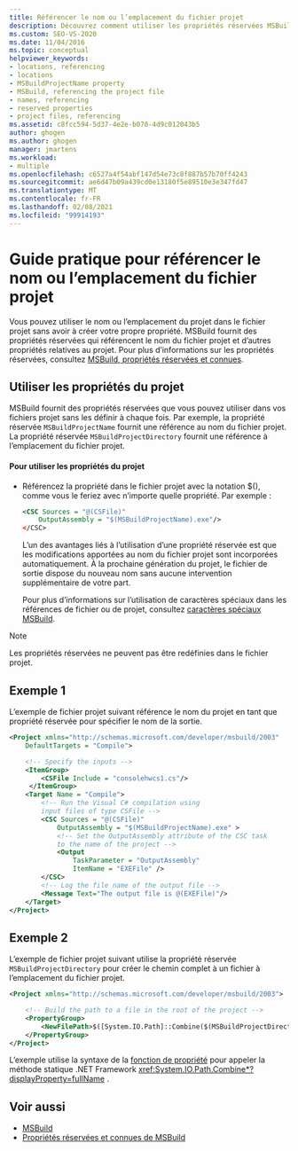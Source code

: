 ```yaml
---
title: Référencer le nom ou l’emplacement du fichier projet
description: Découvrez comment utiliser les propriétés réservées MSBuild pour référencer le nom ou l’emplacement du fichier projet sans avoir à créer vos propres propriétés.
ms.custom: SEO-VS-2020
ms.date: 11/04/2016
ms.topic: conceptual
helpviewer_keywords:
- locations, referencing
- locations
- MSBuildProjectName property
- MSBuild, referencing the project file
- names, referencing
- reserved properties
- project files, referencing
ms.assetid: c8fcc594-5d37-4e2e-b070-4d9c012043b5
author: ghogen
ms.author: ghogen
manager: jmartens
ms.workload:
- multiple
ms.openlocfilehash: c6527a4f54abf147d54e73c8f887b57b70ff4243
ms.sourcegitcommit: ae6d47b09a439cd0e13180f5e89510e3e347fd47
ms.translationtype: MT
ms.contentlocale: fr-FR
ms.lasthandoff: 02/08/2021
ms.locfileid: "99914193"
---
```

# <a name="how-to-reference-the-name-or-location-of-the-project-file"></a>Guide pratique pour référencer le nom ou l’emplacement du fichier projet

Vous pouvez utiliser le nom ou l’emplacement du projet dans le fichier projet sans avoir à créer votre propre propriété. MSBuild fournit des propriétés réservées qui référencent le nom du fichier projet et d’autres propriétés relatives au projet. Pour plus d’informations sur les propriétés réservées, consultez [MSBuild, propriétés réservées et connues](../msbuild/msbuild-reserved-and-well-known-properties.md).

## <a name="use-the-project-properties"></a>Utiliser les propriétés du projet

 MSBuild fournit des propriétés réservées que vous pouvez utiliser dans vos fichiers projet sans les définir à chaque fois. Par exemple, la propriété réservée `MSBuildProjectName` fournit une référence au nom du fichier projet. La propriété réservée `MSBuildProjectDirectory` fournit une référence à l’emplacement du fichier projet.

#### <a name="to-use-the-project-properties"></a>Pour utiliser les propriétés du projet

- Référencez la propriété dans le fichier projet avec la notation $(), comme vous le feriez avec n’importe quelle propriété. Par exemple :

  ```xml
  <CSC Sources = "@(CSFile)"
      OutputAssembly = "$(MSBuildProjectName).exe"/>
  </CSC>
  ```

  L’un des avantages liés à l’utilisation d’une propriété réservée est que les modifications apportées au nom du fichier projet sont incorporées automatiquement. À la prochaine génération du projet, le fichier de sortie dispose du nouveau nom sans aucune intervention supplémentaire de votre part.

  Pour plus d’informations sur l’utilisation de caractères spéciaux dans les références de fichier ou de projet, consultez [caractères spéciaux MSBuild](../msbuild/msbuild-special-characters.md).

> [!NOTE]
> Les propriétés réservées ne peuvent pas être redéfinies dans le fichier projet.

## <a name="example-1"></a>Exemple 1

 L’exemple de fichier projet suivant référence le nom du projet en tant que propriété réservée pour spécifier le nom de la sortie.

```xml
<Project xmlns="http://schemas.microsoft.com/developer/msbuild/2003"
    DefaultTargets = "Compile">

    <!-- Specify the inputs -->
    <ItemGroup>
        <CSFile Include = "consolehwcs1.cs"/>
     </ItemGroup>
    <Target Name = "Compile">
        <!-- Run the Visual C# compilation using
        input files of type CSFile -->
        <CSC Sources = "@(CSFile)"
            OutputAssembly = "$(MSBuildProjectName).exe" >
            <!-- Set the OutputAssembly attribute of the CSC task
            to the name of the project -->
            <Output
                TaskParameter = "OutputAssembly"
                ItemName = "EXEFile" />
        </CSC>
        <!-- Log the file name of the output file -->
        <Message Text="The output file is @(EXEFile)"/>
    </Target>
</Project>
```

## <a name="example-2"></a>Exemple 2

 L’exemple de fichier projet suivant utilise la propriété réservée `MSBuildProjectDirectory` pour créer le chemin complet à un fichier à l’emplacement du fichier projet.

```xml
<Project xmlns="http://schemas.microsoft.com/developer/msbuild/2003">

    <!-- Build the path to a file in the root of the project -->
    <PropertyGroup>
        <NewFilePath>$([System.IO.Path]::Combine($(MSBuildProjectDirectory), `BuildInfo.txt`))</NewFilePath>
    </PropertyGroup>
</Project>
```

L’exemple utilise la syntaxe de la [fonction de propriété](property-functions.md) pour appeler la méthode statique .NET Framework <xref:System.IO.Path.Combine*?displayProperty=fullName> .

## <a name="see-also"></a>Voir aussi

- [MSBuild](../msbuild/msbuild.md)
- [Propriétés réservées et connues de MSBuild](../msbuild/msbuild-reserved-and-well-known-properties.md)

